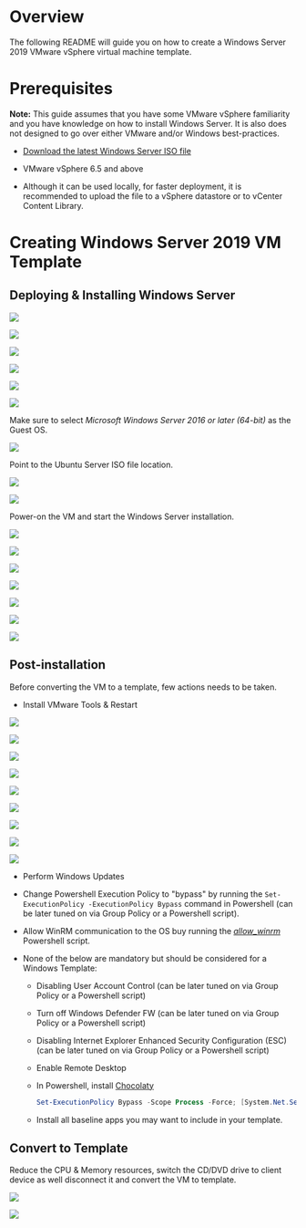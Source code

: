 # Overview

The following README will guide you on how to create a Windows Server 2019 VMware vSphere virtual machine template. 

# Prerequisites

**Note:** This guide assumes that you have some VMware vSphere familiarity and you have knowledge on how to install Windows Server. It is also does not designed to go over either VMware and/or Windows best-practices. 

* [Download the latest Windows Server ISO file](https://www.microsoft.com/en-us/windows-server/trial)

* VMware vSphere 6.5 and above

* Although it can be used locally, for faster deployment, it is recommended to upload the file to a vSphere datastore or to vCenter Content Library. 

# Creating Windows Server 2019 VM Template

## Deploying & Installing Windows Server

![](../img/vmware_winsrv2k19_template/01.png)

![](../img/vmware_winsrv2k19_template/02.png)

![](../img/vmware_winsrv2k19_template/03.png)

![](../img/vmware_winsrv2k19_template/04.png)

![](../img/vmware_winsrv2k19_template/05.png)

![](../img/vmware_winsrv2k19_template/06.png)

Make sure to select *Microsoft Windows Server 2016 or later (64-bit)* as the Guest OS. 

![](../img/vmware_winsrv2k19_template/07.png)

Point to the Ubuntu Server ISO file location. 

![](../img/vmware_winsrv2k19_template/08.png)

![](../img/vmware_winsrv2k19_template/09.png)

Power-on the VM and start the Windows Server installation. 

![](../img/vmware_winsrv2k19_template/10.png)

![](../img/vmware_winsrv2k19_template/11.png)

![](../img/vmware_winsrv2k19_template/12.png)

![](../img/vmware_winsrv2k19_template/13.png)

![](../img/vmware_winsrv2k19_template/14.png)

![](../img/vmware_winsrv2k19_template/15.png)

![](../img/vmware_winsrv2k19_template/16.png)

## Post-installation 

Before converting the VM to a template, few actions needs to be taken.

* Install VMware Tools & Restart

![](../img/vmware_winsrv2k19_template/17.png)

![](../img/vmware_winsrv2k19_template/18.png)

![](../img/vmware_winsrv2k19_template/19.png)

![](../img/vmware_winsrv2k19_template/20.png)

![](../img/vmware_winsrv2k19_template/21.png)

![](../img/vmware_winsrv2k19_template/22.png)

![](../img/vmware_winsrv2k19_template/23.png)

![](../img/vmware_winsrv2k19_template/24.png)

![](../img/vmware_winsrv2k19_template/25.png)

* Perform Windows Updates

* Change Powershell Execution Policy to "bypass" by running the ```Set-ExecutionPolicy -ExecutionPolicy Bypass``` command in Powershell (can be later tuned on via Group Policy or a Powershell script).

* Allow WinRM communication to the OS buy running the [*allow_winrm*](../vmware/winsrv/terraform/scripts/allow_winrm.ps1) Powershell script. 

* None of the below are mandatory but should be considered for a Windows Template:

    - Disabling User Account Control (can be later tuned on via Group Policy or a Powershell script)
    - Turn off Windows Defender FW (can be later tuned on via Group Policy or a Powershell script)
    - Disabling Internet Explorer Enhanced Security Configuration (ESC) (can be later tuned on via Group Policy or a Powershell script)
    - Enable Remote Desktop
    - In Powershell, install [Chocolaty](https://chocolatey.org/install)

        ```powershell
        Set-ExecutionPolicy Bypass -Scope Process -Force; [System.Net.ServicePointManager]::SecurityProtocol = [System.Net.ServicePointManager]::SecurityProtocol -bor 3072; iex ((New-Object System.Net.WebClient).DownloadString('https://chocolatey.org/install.ps1'))
        ```

    - Install all baseline apps you may want to include in your template.

## Convert to Template

Reduce the CPU & Memory resources, switch the CD/DVD drive to client device as well disconnect it and convert the VM to template.

![](../img/vmware_winsrv2k19_template/26.png)

![](../img/vmware_winsrv2k19_template/27.png)